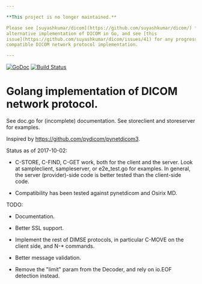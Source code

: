 ```yaml
---

**This project is no longer maintained.**

Please see [suyashkumar/dicom](https://github.com/suyashkumar/dicom/) for an
alternative implementation of DICOM in Go, and see [this
issue](https://github.com/suyashkumar/dicom/issues/41) for any progress on a
compatible DICOM network protocol implementation.

---
```


[![GoDoc](https://godoc.org/github.com/wyll-io/go-netdicom?status.svg)](https://godoc.org/github.com/wyll-io/go-netdicom) [![Build Status](https://travis-ci.org/grailbio/go-netdicom.svg?branch=master)](https://travis-ci.org/grailbio/go-netdicom.svg?branch=master)

# Golang implementation of DICOM network protocol.

See doc.go for (incomplete) documentation. See storeclient and storeserver for
examples.

Inspired by https://github.com/pydicom/pynetdicom3.

Status as of 2017-10-02:

- C-STORE, C-FIND, C-GET work, both for the client and the server. Look at
  sampleclient, sampleserver, or e2e_test.go for examples. In general, the
  server (provider)-side code is better tested than the client-side code.

- Compatibility has been tested against pynetdicom and Osirix MD.

TODO:

- Documentation.

- Better SSL support.

- Implement the rest of DIMSE protocols, in particular C-MOVE on the client
  side, and N-\* commands.

- Better message validation.

- Remove the "limit" param from the Decoder, and rely on io.EOF detection instead.
